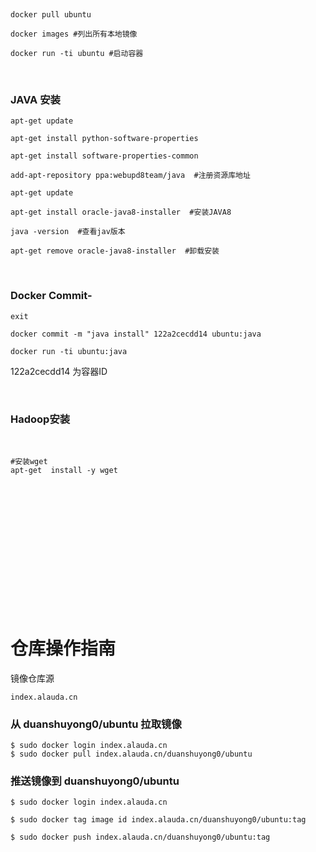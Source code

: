  

    docker pull ubuntu
    
    docker images #列出所有本地镜像
    
    docker run -ti ubuntu #启动容器


 

### JAVA 安装

    apt-get update
    
    apt-get install python-software-properties
    
    apt-get install software-properties-common  
    
    add-apt-repository ppa:webupd8team/java  #注册资源库地址
    
    apt-get update
    
    apt-get install oracle-java8-installer  #安装JAVA8 
    
    java -version  #查看jav版本
    
    apt-get remove oracle-java8-installer  #卸载安装
    
 

### Docker Commit-

~~~~~~~~~~~~~~~~~~~~~~~~~~~~~~~~~~~~~~~~~~~~~~~~~~~~~~~~~~~~~~~~~~~~~~~~~~~~~~~~
exit

docker commit -m "java install" 122a2cecdd14 ubuntu:java

docker run -ti ubuntu:java
~~~~~~~~~~~~~~~~~~~~~~~~~~~~~~~~~~~~~~~~~~~~~~~~~~~~~~~~~~~~~~~~~~~~~~~~~~~~~~~~

122a2cecdd14 为容器ID

 

### Hadoop安装

 

~~~~~~~~~~~~~~~~~~~~~~~~~~~~~~~~~~~~~~~~~~~~~~~~~~~~~~~~~~~~~~~~~~~~~~~~~~~~~~~~
#安装wget
apt-get  install -y wget
~~~~~~~~~~~~~~~~~~~~~~~~~~~~~~~~~~~~~~~~~~~~~~~~~~~~~~~~~~~~~~~~~~~~~~~~~~~~~~~~

 

 

 

 

 

 

 

仓库操作指南
============

镜像仓库源

~~~~~~~~~~~~~~~~~~~~~~~~~~~~~~~~~~~~~~~~~~~~~~~~~~~~~~~~~~~~~~~~~~~~~~~~~~~~~~~~
index.alauda.cn
~~~~~~~~~~~~~~~~~~~~~~~~~~~~~~~~~~~~~~~~~~~~~~~~~~~~~~~~~~~~~~~~~~~~~~~~~~~~~~~~

### 从 duanshuyong0/ubuntu 拉取镜像

~~~~~~~~~~~~~~~~~~~~~~~~~~~~~~~~~~~~~~~~~~~~~~~~~~~~~~~~~~~~~~~~~~~~~~~~~~~~~~~~
$ sudo docker login index.alauda.cn
$ sudo docker pull index.alauda.cn/duanshuyong0/ubuntu
~~~~~~~~~~~~~~~~~~~~~~~~~~~~~~~~~~~~~~~~~~~~~~~~~~~~~~~~~~~~~~~~~~~~~~~~~~~~~~~~

### 推送镜像到 duanshuyong0/ubuntu

~~~~~~~~~~~~~~~~~~~~~~~~~~~~~~~~~~~~~~~~~~~~~~~~~~~~~~~~~~~~~~~~~~~~~~~~~~~~~~~~
$ sudo docker login index.alauda.cn

$ sudo docker tag image id index.alauda.cn/duanshuyong0/ubuntu:tag

$ sudo docker push index.alauda.cn/duanshuyong0/ubuntu:tag
~~~~~~~~~~~~~~~~~~~~~~~~~~~~~~~~~~~~~~~~~~~~~~~~~~~~~~~~~~~~~~~~~~~~~~~~~~~~~~~~
